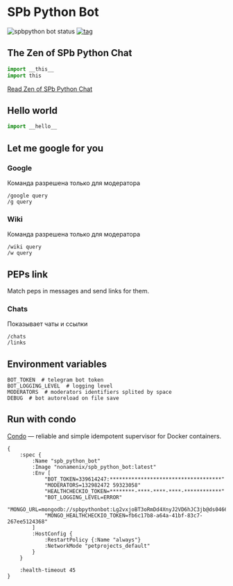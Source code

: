 SPb Python Bot
==============

![spbpython bot status](https://healthchecks.io/badge/67e18dff-5605-4a51-9792-2f8614/REOpd_Jz/spbpython.svg) [![tag](https://img.shields.io/github/tag/nonamenix/spb_python_bot.svg)](./CHANGELOG.md)


The Zen of SPb Python Chat
--------------------------

```python
import __this__
import this
```

[Read Zen of SPb Python Chat](https://github.com/spbpython/orgs-wiki/blob/master/chat/this.md)


Hello world
-----------

```python
import __hello__ 
``` 

Let me google for you
---------------------

### Google

Команда разрешена только для модератора

```
/google query
/g query
```

### Wiki 

Команда разрешена только для модератора

```
/wiki query
/w query
```

PEPs link
---------

Match peps in messages and send links for them.


### Chats

Показывает чаты и ссылки

```
/chats
/links
```

Environment variables
---------------------

```basg
BOT_TOKEN  # telegram bot token
BOT_LOGGING_LEVEL  # logging level
MODERATORS  # moderators identifiers splited by space
DEBUG  # bot autoreload on file save
```

Run with condo
--------------
[Condo](https://github.com/prepor/condo) — reliable and simple idempotent supervisor for Docker containers.


```edn
{
    :spec {
        :Name "spb_python_bot"
        :Image "nonamenix/spb_python_bot:latest"
        :Env [
            "BOT_TOKEN=339614247:************************************"
            "MODERATORS=132982472 59323058"
            "HEALTHCHECKIO_TOKEN=********-****-****-****-************"
            "BOT_LOGGING_LEVEL=ERROR"
            "MONGO_URL=mongodb://spbpythonbot:Lg2vxjoBT3oRmDd4XnyJ2VD6hJC3jb@ds046677.mlab.com:46677/spb_python_bot"
            "MONGO_HEALTHCHECKIO_TOKEN=fb6c17b8-a64a-41bf-83c7-267ee5124368"
        ]
        :HostConfig {
            :RestartPolicy {:Name "always"}
            :NetworkMode "petprojects_default"
        }
    }

    :health-timeout 45
}
```
